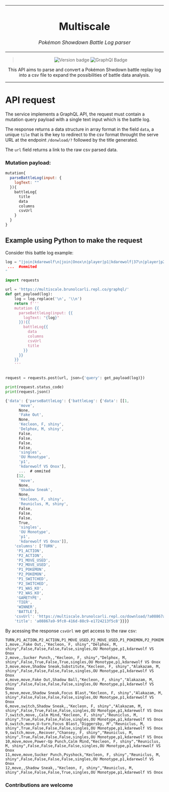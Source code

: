 <table align="center"><tr><td align="center" width="9999">


# Multiscale

*Pokémon Showdown Battle Log parser*
</td></tr>

</table>    

<div align="center">

> ![Version badge](https://img.shields.io/badge/version-0.0.2-silver.svg)
> ![GraphQl Badge](https://badgen.net/badge/icon/graphql/pink?icon=graphql&label)

This API aims to parse and convert a Pokémon Shwdown battle replay log into a csv file to expand the possibilities of battle data analysis.


</div>

<hr />


# API request

The service implements a GraphQL API, the request must contain a mutation query payload with a single text input which is the battle log.

The response returns a data structure in array format in the field `data`, a unique `tile`  that is the key to redirect to the csv format throught the serve URL at the endpoint `/donwload/?` followed by the title generated.

The `url` field returns a link to the raw csv parsed data.

### Mutation payload:

```js
mutation{
  parseBattleLog(input: {
    logText: ""
  }){
    battleLog{
      title
      data
      columns
      csvUrl
    }
  }
}
```

## Example using Python to make the request


Consider this battle log example:

```py
log = "|join|kdarewolf\n|join|Onox\n|player|p1|kdarewolf|37\n|player|p2|Onox|159\n|gametype|singles\n|gen|6\n|tier|OU Monotype\n|rated\n|rule|Same Type Clause: Pokemon in a team must share a type\n|rule|Sleep Clause Mod: Limit one foe put to sleep\n|rule|Species Clause: Limit one of each Pokemon\n|rule|OHKO Clause: OHKO moves are banned\n|rule|Moody Clause: Moody is banned\n|rule|Evasion Moves Clause: Evasion moves are banned\n|rule|
 ...  #ommited
"
```


```python
import requests

url = 'https://multiscale.brunolcarli.repl.co/graphql/'
def get_payload(log):
    log = log.replace('\n', '\\n')
    return f'''
    mutation {{
      parseBattleLog(input: {{
        logText: "{log}"
      }}){{
        battleLog{{
          data
          columns
          csvUrl
          title
        }}
      }}
    }}
    '''


request = requests.post(url, json={'query': get_payload(log)})

print(request.status_code)
print(request.json()
```

```js
{'data': {'parseBattleLog': {'battleLog': {'data': [[1,
      'move',
      None,
      'Fake Out',
      None,
      'Kecleon, F, shiny',
      'Delphox, M, shiny',
      False,
      False,
      False,
      False,
      'singles',
      'OU Monotype',
      'p1',
      'kdarewolf VS Onox'],
      ...  # ommited
     [12,
      'move',
      None,
      'Shadow Sneak',
      None,
      'Kecleon, F, shiny',
      'Reuniclus, M, shiny',
      False,
      False,
      False,
      True,
      'singles',
      'OU Monotype',
      'p1',
      'kdarewolf VS Onox']],
    'columns': ['TURN',
     'P1_ACTION',
     'P2_ACTION',
     'P1_MOVE_USED',
     'P2_MOVE_USED',
     'P1_POKEMON',
     'P2_POKEMON',
     'P1_SWITCHED',
     'P2_SWITCHED',
     'P1_WAS_KO',
     'P2_WAS_KO',
     'GAMETYPE',
     'TIER',
     'WINNER',
     'BATTLE'],
    'csvUrl': 'https://multiscale.brunolcarli.repl.co/download/?a08867a9-9fc0-416d-88c9-e1724213f5c8',
    'title': 'a08867a9-9fc0-416d-88c9-e1724213f5c8'}}}}
```

By acessing the response `csvUrl` we get access to the raw csv:

```csv
TURN,P1_ACTION,P2_ACTION,P1_MOVE_USED,P2_MOVE_USED,P1_POKEMON,P2_POKEMON,P1_SWITCHED,P2_SWITCHED,P1_WAS_KO,P2_WAS_KO,GAMETYPE,TIER,WINNER,BATTLE
1,move,,Fake Out,,"Kecleon, F, shiny","Delphox, M, shiny",False,False,False,False,singles,OU Monotype,p1,kdarewolf VS Onox
2,move,,Sucker Punch,,"Kecleon, F, shiny","Delphox, M, shiny",False,True,False,True,singles,OU Monotype,p1,kdarewolf VS Onox
3,move,move,Shadow Sneak,Substitute,"Kecleon, F, shiny","Alakazam, M, shiny",False,False,False,False,singles,OU Monotype,p1,kdarewolf VS Onox
4,move,move,Fake Out,Shadow Ball,"Kecleon, F, shiny","Alakazam, M, shiny",False,False,False,False,singles,OU Monotype,p1,kdarewolf VS Onox
5,move,move,Shadow Sneak,Focus Blast,"Kecleon, F, shiny","Alakazam, M, shiny",False,False,False,False,singles,OU Monotype,p1,kdarewolf VS Onox
6,move,switch,Shadow Sneak,,"Kecleon, F, shiny","Alakazam, M, shiny",False,True,False,False,singles,OU Monotype,p1,kdarewolf VS Onox
7,switch,move,,Calm Mind,"Kecleon, F, shiny","Reuniclus, M, shiny",True,False,False,False,singles,OU Monotype,p1,kdarewolf VS Onox
8,switch,move,U-turn,Focus Blast,"Diggersby, M","Reuniclus, M, shiny",True,False,False,False,singles,OU Monotype,p1,kdarewolf VS Onox
9,switch,move,,Recover,"Chansey, F, shiny","Reuniclus, M, shiny",True,False,False,False,singles,OU Monotype,p1,kdarewolf VS Onox
10,move,move,Power-Up Punch,Calm Mind,"Kecleon, F, shiny","Reuniclus, M, shiny",False,False,False,False,singles,OU Monotype,p1,kdarewolf VS Onox
11,move,move,Sucker Punch,Psyshock,"Kecleon, F, shiny","Reuniclus, M, shiny",False,False,False,False,singles,OU Monotype,p1,kdarewolf VS Onox
12,move,,Shadow Sneak,,"Kecleon, F, shiny","Reuniclus, M, shiny",False,False,False,True,singles,OU Monotype,p1,kdarewolf VS Onox
```


### Contributions are welcome